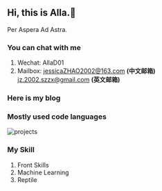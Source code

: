 ## Hi, this is Alla.🔭

Per Aspera Ad Astra.


### You can chat with me
1. Wechat: AllaD01
2. Mailbox: jessicaZHAO2002@163.com **(中文邮箱)**
            jz.2002.szzx@gmail.com **(英文邮箱)**



### Here is my blog


### Mostly used code languages
![projects](https://skillicons.dev/icons?i=ts,js,vue,react,nodejs,express,webpack,vite,python,mongodb)

### My Skill
1. Front Skills
2. Machine Learning
3. Reptile 
